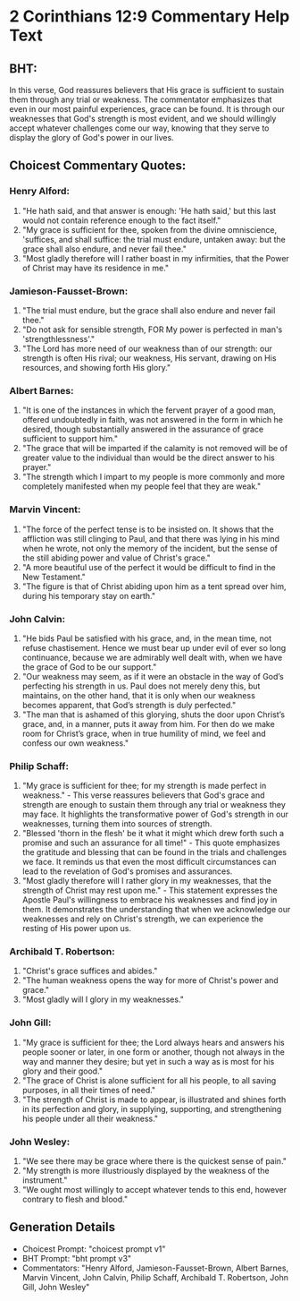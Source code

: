 # 2 Corinthians 12:9 Commentary Help Text

## BHT:
In this verse, God reassures believers that His grace is sufficient to sustain them through any trial or weakness. The commentator emphasizes that even in our most painful experiences, grace can be found. It is through our weaknesses that God's strength is most evident, and we should willingly accept whatever challenges come our way, knowing that they serve to display the glory of God's power in our lives.

## Choicest Commentary Quotes:
### Henry Alford:
1. "He hath said, and that answer is enough: 'He hath said,' but this last would not contain reference enough to the fact itself."
2. "My grace is sufficient for thee, spoken from the divine omniscience, 'suffices, and shall suffice: the trial must endure, untaken away: but the grace shall also endure, and never fail thee."
3. "Most gladly therefore will I rather boast in my infirmities, that the Power of Christ may have its residence in me."

### Jamieson-Fausset-Brown:
1. "The trial must endure, but the grace shall also endure and never fail thee."
2. "Do not ask for sensible strength, FOR My power is perfected in man's 'strengthlessness'."
3. "The Lord has more need of our weakness than of our strength: our strength is often His rival; our weakness, His servant, drawing on His resources, and showing forth His glory."

### Albert Barnes:
1. "It is one of the instances in which the fervent prayer of a good man, offered undoubtedly in faith, was not answered in the form in which he desired, though substantially answered in the assurance of grace sufficient to support him."
2. "The grace that will be imparted if the calamity is not removed will be of greater value to the individual than would be the direct answer to his prayer."
3. "The strength which I impart to my people is more commonly and more completely manifested when my people feel that they are weak."

### Marvin Vincent:
1. "The force of the perfect tense is to be insisted on. It shows that the affliction was still clinging to Paul, and that there was lying in his mind when he wrote, not only the memory of the incident, but the sense of the still abiding power and value of Christ's grace."
2. "A more beautiful use of the perfect it would be difficult to find in the New Testament."
3. "The figure is that of Christ abiding upon him as a tent spread over him, during his temporary stay on earth."

### John Calvin:
1. "He bids Paul be satisfied with his grace, and, in the mean time, not refuse chastisement. Hence we must bear up under evil of ever so long continuance, because we are admirably well dealt with, when we have the grace of God to be our support."
2. "Our weakness may seem, as if it were an obstacle in the way of God’s perfecting his strength in us. Paul does not merely deny this, but maintains, on the other hand, that it is only when our weakness becomes apparent, that God’s strength is duly perfected."
3. "The man that is ashamed of this glorying, shuts the door upon Christ’s grace, and, in a manner, puts it away from him. For then do we make room for Christ’s grace, when in true humility of mind, we feel and confess our own weakness."

### Philip Schaff:
1. "My grace is sufficient for thee; for my strength is made perfect in weakness." - This verse reassures believers that God's grace and strength are enough to sustain them through any trial or weakness they may face. It highlights the transformative power of God's strength in our weaknesses, turning them into sources of strength.
2. "Blessed 'thorn in the flesh' be it what it might which drew forth such a promise and such an assurance for all time!" - This quote emphasizes the gratitude and blessing that can be found in the trials and challenges we face. It reminds us that even the most difficult circumstances can lead to the revelation of God's promises and assurances.
3. "Most gladly therefore will I rather glory in my weaknesses, that the strength of Christ may rest upon me." - This statement expresses the Apostle Paul's willingness to embrace his weaknesses and find joy in them. It demonstrates the understanding that when we acknowledge our weaknesses and rely on Christ's strength, we can experience the resting of His power upon us.

### Archibald T. Robertson:
1. "Christ's grace suffices and abides."
2. "The human weakness opens the way for more of Christ's power and grace."
3. "Most gladly will I glory in my weaknesses."

### John Gill:
1. "My grace is sufficient for thee; the Lord always hears and answers his people sooner or later, in one form or another, though not always in the way and manner they desire; but yet in such a way as is most for his glory and their good."
2. "The grace of Christ is alone sufficient for all his people, to all saving purposes, in all their times of need."
3. "The strength of Christ is made to appear, is illustrated and shines forth in its perfection and glory, in supplying, supporting, and strengthening his people under all their weakness."

### John Wesley:
1. "We see there may be grace where there is the quickest sense of pain."
2. "My strength is more illustriously displayed by the weakness of the instrument."
3. "We ought most willingly to accept whatever tends to this end, however contrary to flesh and blood."


## Generation Details
- Choicest Prompt: "choicest prompt v1"
- BHT Prompt: "bht prompt v3"
- Commentators: "Henry Alford, Jamieson-Fausset-Brown, Albert Barnes, Marvin Vincent, John Calvin, Philip Schaff, Archibald T. Robertson, John Gill, John Wesley"
